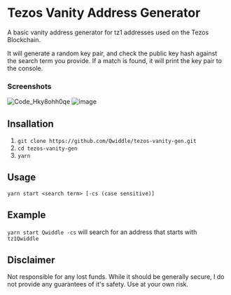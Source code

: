 # Tezos Vanity Address Generator

A basic vanity address generator for tz1 addresses used on the Tezos Blockchain. 

It will generate a random key pair, and check the public key hash against the search term you provide. If a match is found, it will print the key pair to the console.

### Screenshots
![Code_Hky8ohh0qe](https://github.com/Qwiddle/tezos-vanity-gen/assets/24196928/ec23cdfb-cd71-49cb-805a-07115021ef2d)
![image](https://github.com/Qwiddle/tezos-vanity-gen/assets/24196928/72484381-18ae-47ed-aae2-21008290b1e8)

## Insallation

1. `git clone https://github.com/Qwiddle/tezos-vanity-gen.git`
2. `cd tezos-vanity-gen`
3. `yarn`

## Usage

`yarn start <search term> [-cs (case sensitive)]`

## Example

`yarn start Qwiddle -cs` will search for an address that starts with `tz1Qwiddle`


## Disclaimer

Not responsible for any lost funds. While it should be generally secure, I do not provide any guarantees of it's safety. Use at your own risk.
